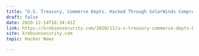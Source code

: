```yaml
---
title: "U.S. Treasury, Commerce Depts. Hacked Through SolarWinds Compromise"
draft: false
date: 2020-12-14T16:34:41Z
link: https://krebsonsecurity.com/2020/12/u-s-treasury-commerce-depts-hacked-through-solarwinds-compromise/?utm_medium=RSS&utm_source=hune
site: krebsonsecurity.com
topic: Hacker News  

---
```


